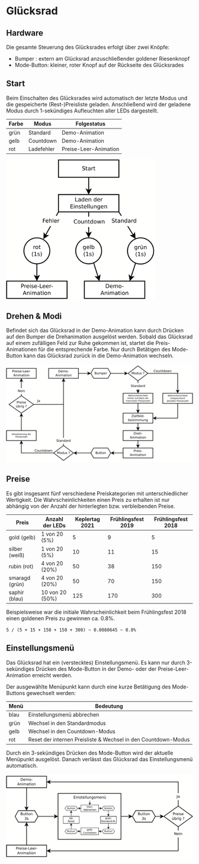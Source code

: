 # Glücksrad

## Hardware
Die gesamte Steuerung des Glücksrades erfolgt über zwei Knöpfe:

- Bumper     : extern am Glücksrad anzuschließender goldener Riesenknopf
- Mode-Button: kleiner, roter Knopf auf der Rückseite des Glücksrades

## Start
Beim Einschalten des Glücksrades wird automatisch der letzte Modus und die gespeicherte (Rest-)Preisliste geladen.
Anschließend wird der geladene Modus durch 1-sekündiges Aufleuchten aller LEDs dargestellt.

| Farbe | Modus      | Folgestatus           |
| ----- | ---------- | --------------------- |
| grün  | Standard   | Demo-Animation        |
| gelb  | Countdown  | Demo-Animation        |
| rot   | Ladefehler | Preise-Leer-Animation |

<img src="../../Bilder/Diagramme/start.png"      width="400">

## Drehen & Modi
Befindet sich das Glücksrad in der Demo-Animation kann durch Drücken auf den Bumper die Drehanimation ausgelöst werden.
Sobald das Glücksrad auf einem zufälligen Feld zur Ruhe gekommen ist, startet die Preis-Animationen für die entsprechende Farbe.
Nur durch Betätigen des Mode-Button kann das Glücksrad zurück in die Demo-Animation wechseln.

<img src="../../Bilder/Diagramme/drehen.png"     width="800">


## Preise
Es gibt insgesamt fünf verschiedene Preiskategorien mit unterschiedlicher Wertigkeit.
Die Wahrscheinlichkeiten einen Preis zu erhalten ist nur abhängig von der Anzahl der hinterlegten bzw. verbleibenden Preise.


| Preis          | Anzahl der LEDs | Keplertag 2021 | Frühlingsfest 2019 | Frühlingsfest 2018 |
| -------------- | --------------- | -------------- | ------------------ | ------------------ |
| gold    (gelb) |  1 von 20 (5%)  |     5          |     9              |     5              |
| silber  (weiß) |  1 von 20 (5%)  |    10          |    11              |    15              |
| rubin   (rot)  |  4 von 20 (20%) |    50          |    38              |   150              |
| smaragd (grün) |  4 von 20 (20%) |    50          |    70              |   150              |
| saphir  (blau) | 10 von 20 (50%) |   125          |   170              |   300              |

Beispielsweise war die initiale Wahrscheinlichkeit beim Frühlingsfest 2018 einen goldenen Preis zu gewinnen ca. 0.8%.

    5 / (5 + 15 + 150 + 150 + 300) ~ 0.0080645 ~ 0.8%

## Einstellungsmenü

Das Glücksrad hat ein (verstecktes) Einstellungsmenü.
Es kann nur durch 3-sekündiges Drücken des Mode-Button in der Demo- oder der Preise-Leer-Animation erreicht werden.

Der ausgewählte Menüpunkt kann durch eine kurze Betätigung des Mode-Buttons gewechselt werden:

| Menü | Bedeutung                           |
| ---- | ----------------------------------- |
| blau | Einstellungsmenü abbrechen          |
| grün | Wechsel in den Standardmodus        |
| gelb | Wechsel in den Countdown-Modus      |
| rot  | Reset der internen Preisliste & Wechsel in den Countdown-Modus |

Durch ein 3-sekündiges Drücken des Mode-Button wird der aktuelle Menüpunkt ausgelöst.
Danach verlässt das Glücksrad das Einstellungsmenü automatisch.

<img src="../../Bilder/Diagramme/menue.png"     width="800">
